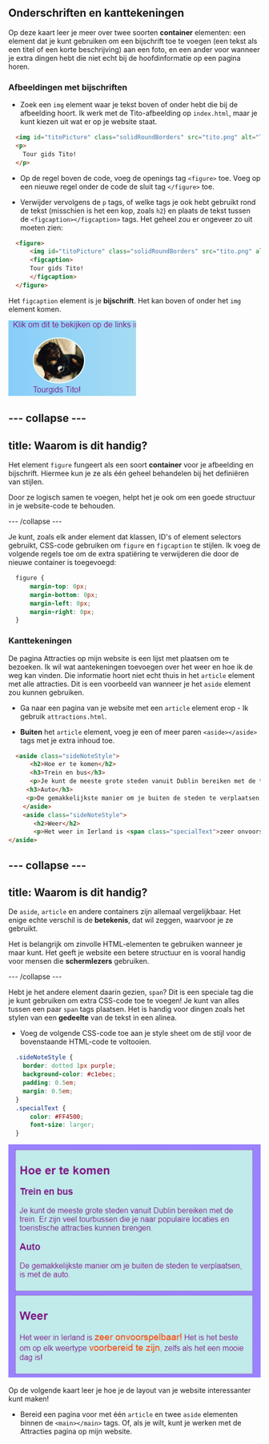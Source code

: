 ## Onderschriften en kanttekeningen

Op deze kaart leer je meer over twee soorten **container** elementen: een element dat je kunt gebruiken om een ​​bijschrift toe te voegen (een tekst als een titel of een korte beschrijving) aan een foto, en een ander voor wanneer je extra dingen hebt die niet echt bij de hoofdinformatie op een pagina horen.

### Afbeeldingen met bijschriften

+ Zoek een `img` element waar je tekst boven of onder hebt die bij de afbeelding hoort. Ik werk met de Tito-afbeelding op `index.html`, maar je kunt kiezen uit wat er op je website staat. 

```html
  <img id="titoPicture" class="solidRoundBorders" src="tito.png" alt="Tito the dog" />          
  <p>
    Tour gids Tito!
  </p>
```

+ Op de regel boven de code, voeg de openings tag `<figure>` toe. Voeg op een nieuwe regel onder de code de sluit tag `</figure>` toe.

+ Verwijder vervolgens de `p` tags, of welke tags je ook hebt gebruikt rond de tekst (misschien is het een kop, zoals `h2`) en plaats de tekst tussen de `<figcaption></figcaption>` tags. Het geheel zou er ongeveer zo uit moeten zien:

```html
  <figure>
      <img id="titoPicture" class="solidRoundBorders" src="tito.png" alt="Tito the dog" />          
      <figcaption>
      Tour gids Tito!
      </figcaption>
  </figure>
```

Het `figcaption` element is je **bijschrift**. Het kan boven of onder het `img` element komen.

![Picture of Tito with a caption](images/figureAndCaption.png)

--- collapse ---
---
title: Waarom is dit handig?
---

Het element `figure` fungeert als een soort **container** voor je afbeelding en bijschrift. Hiermee kun je ze als één geheel behandelen bij het definiëren van stijlen.

Door ze logisch samen te voegen, helpt het je ook om een ​​goede structuur in je website-code te behouden.

--- /collapse ---

Je kunt, zoals elk ander element dat klassen, ID's of element selectors gebruikt, CSS-code gebruiken om `figure` en `figcaption` te stijlen. Ik voeg de volgende regels toe om de extra spatiëring te verwijderen die door de nieuwe container is toegevoegd:

```css
  figure { 
      margin-top: 0px;
      margin-bottom: 0px;
      margin-left: 0px;
      margin-right: 0px;
  }
```

### Kanttekeningen

De pagina Attracties op mijn website is een lijst met plaatsen om te bezoeken. Ik wil wat aantekeningen toevoegen over het weer en hoe ik de weg kan vinden. Die informatie hoort niet echt thuis in het `article` element met alle attracties. Dit is een voorbeeld van wanneer je het `aside` element zou kunnen gebruiken.

+ Ga naar een pagina van je website met een `article` element erop - Ik gebruik `attractions.html`.

+ **Buiten** het `article` element, voeg je een of meer paren `<aside></aside>` tags met je extra inhoud toe.

```html
  <aside class="sideNoteStyle">
      <h2>Hoe er te komen</h2>
      <h3>Trein en bus</h3>
      <p>Je kunt de meeste grote steden vanuit Dublin bereiken met de trein. Er zijn veel tourbussen die je naar populaire locaties en toeristische attracties kunnen brengen. </p>
     <h3>Auto</h3> 
     <p>De gemakkelijkste manier om je buiten de steden te verplaatsen, is met de auto.</p>
    </aside>
    <aside class="sideNoteStyle">
       <h2>Weer</h2>
       <p>Het weer in Ierland is <span class="specialText">zeer onvoorspelbaar!</span> Het is het beste om op elk weertype <span class="specialText">voorbereid te zijn</span>, zelfs als het een mooie dag is!</p>
</aside>
```

--- collapse ---
---
title: Waarom is dit handig?
---

De `aside`, `article` en andere containers zijn allemaal vergelijkbaar. Het enige echte verschil is de **betekenis**, dat wil zeggen, waarvoor je ze gebruikt.

Het is belangrijk om zinvolle HTML-elementen te gebruiken wanneer je maar kunt. Het geeft je website een betere structuur en is vooral handig voor mensen die **schermlezers** gebruiken.

--- /collapse ---

Hebt je het andere element daarin gezien, `span`? Dit is een speciale tag die je kunt gebruiken om extra CSS-code toe te voegen! Je kunt van alles tussen een paar `span` tags plaatsen. Het is handig voor dingen zoals het stylen van een **gedeelte** van de tekst in een alinea.

+ Voeg de volgende CSS-code toe aan je style sheet om de stijl voor de bovenstaande HTML-code te voltooien.

```css
  .sideNoteStyle {
    border: dotted 1px purple;
    background-color: #c1ebec;
    padding: 0.5em;
    margin: 0.5em;
  }
  .specialText {
      color: #FF4500;
      font-size: larger;
  }
```

![Additional notes with their own styling](images/asidesStyled.png)

Op de volgende kaart leer je hoe je de layout van je website interessanter kunt maken!

+ Bereid een pagina voor met één `article` en twee `aside` elementen binnen de `<main></main>` tags. Of, als je wilt, kunt je werken met de Attracties pagina op mijn website.